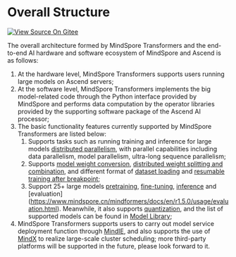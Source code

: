 # Overall Structure

[![View Source On Gitee](https://mindspore-website.obs.cn-north-4.myhuaweicloud.com/website-images/r2.6.0rc1/resource/_static/logo_source_en.svg)](https://gitee.com/mindspore/docs/blob/r2.6.0rc1/docs/mindformers/docs/source_en/start/overview.md)

The overall architecture formed by MindSpore Transformers and the end-to-end AI hardware and software ecosystem of MindSpore and Ascend is as follows:

1. At the hardware level, MindSpore Transformers supports users running large models on Ascend servers;
2. At the software level, MindSpore Transformers implements the big model-related code through the Python interface provided by MindSpore and performs data computation by the operator libraries provided by the supporting software package of the Ascend AI processor;
3. The basic functionality features currently supported by MindSpore Transformers are listed below:
   1. Supports tasks such as running training and inference for large models [distributed parallelism](https://www.mindspore.cn/mindformers/docs/en/r1.5.0/function/distributed_parallel.html), with parallel capabilities including data parallelism, model parallelism, ultra-long sequence parallelism;
   2. Supports [model weight conversion](https://www.mindspore.cn/mindformers/docs/en/r1.5.0/function/weight_conversion.html), [distributed weight splitting and combination](https://www.mindspore.cn/mindformers/docs/en/r1.5.0/function/transform_weight.html), and different format of [dataset loading](https://www.mindspore.cn/mindformers/docs/en/r1.5.0/function/dataset.html) and [resumable training after breakpoint](https://www.mindspore.cn/mindformers/docs/en/r1.5.0/function/resume_training.html);
   3. Support 25+ large models [pretraining](https://www.mindspore.cn/mindformers/docs/en/r1.5.0/usage/pre_training.html), [fine-tuning](https://www.mindspore.cn/mindformers/docs/en/r1.5.0/usage/sft_tuning.html), [inference](https://www.mindspore.cn/mindformers/docs/en/r1.5.0/usage/inference.html) and [evaluation] (https://www.mindspore.cn/mindformers/docs/en/r1.5.0/usage/evaluation.html). Meanwhile, it also supports [quantization](https://www.mindspore.cn/mindformers/docs/en/r1.5.0/usage/quantization.html), and the list of supported models can be found in [Model Library](https://www.mindspore.cn/mindformers/docs/en/r1.5.0/start/models.html);
4. MindSpore Transformers supports users to carry out model service deployment function through [MindIE](https://www.mindspore.cn/mindformers/docs/en/r1.5.0/usage/mindie_deployment.html), and also supports the use of [MindX]( https://www.hiascend.com/software/mindx-dl) to realize large-scale cluster scheduling; more third-party platforms will be supported in the future, please look forward to it.
